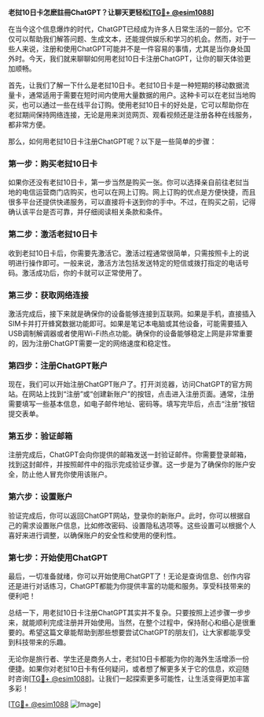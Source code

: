 **老挝10日卡怎麽註冊ChatGPT？让聊天更轻松[[TG💪+ @esim1088](https://t.me/s/esim1088)]**

在当今这个信息爆炸的时代，ChatGPT已经成为许多人日常生活的一部分。它不仅可以帮助我们解答问题、生成文本，还能提供娱乐和学习的机会。然而，对于一些人来说，注册和使用ChatGPT可能并不是一件容易的事情，尤其是当你身处国外时。今天，我们就来聊聊如何用老挝10日卡注册ChatGPT，让你的聊天体验更加顺畅。

首先，让我们了解一下什么是老挝10日卡。老挝10日卡是一种短期的移动数据流量卡，通常适用于需要在短时间内使用大量数据的用户。这种卡可以在老挝当地购买，也可以通过一些在线平台订购。使用老挝10日卡的好处是，它可以帮助你在老挝期间保持网络连接，无论是用来浏览网页、观看视频还是注册各种在线服务，都非常方便。

那么，如何用老挝10日卡注册ChatGPT呢？以下是一些简单的步骤：

### 第一步：购买老挝10日卡

如果你还没有老挝10日卡，第一步当然是购买一张。你可以选择亲自前往老挝当地的电信运营商门店购买，也可以在网上订购。网上订购的优点是方便快捷，而且很多平台还提供快递服务，可以直接将卡送到你的手中。不过，在购买之前，记得确认该平台是否可靠，并仔细阅读相关条款和条件。

### 第二步：激活老挝10日卡

收到老挝10日卡后，你需要先激活它。激活过程通常很简单，只需按照卡上的说明进行操作即可。一般来说，激活方法包括发送特定的短信或拨打指定的电话号码。激活成功后，你的卡就可以正常使用了。

### 第三步：获取网络连接

激活完成后，接下来就是确保你的设备能够连接到互联网。如果是手机，直接插入SIM卡并打开蜂窝数据功能即可。如果是笔记本电脑或其他设备，可能需要插入USB调制解调器或者使用Wi-Fi热点功能。确保你的设备能够稳定上网是非常重要的，因为注册ChatGPT需要一定的网络速度和稳定性。

### 第四步：注册ChatGPT账户

现在，我们可以开始注册ChatGPT账户了。打开浏览器，访问ChatGPT的官方网站。在网站上找到“注册”或“创建新账户”的按钮，点击进入注册页面。通常，注册需要填写一些基本信息，如电子邮件地址、密码等。填写完毕后，点击“注册”按钮提交表单。

### 第五步：验证邮箱

注册完成后，ChatGPT会向你提供的邮箱发送一封验证邮件。你需要登录邮箱，找到这封邮件，并按照邮件中的指示完成验证步骤。这一步是为了确保你的账户安全，防止他人冒充你使用该账户。

### 第六步：设置账户

验证完成后，你可以返回ChatGPT网站，登录你的新账户。此时，你可以根据自己的需求设置账户信息，比如修改密码、设置隐私选项等。这些设置可以根据个人喜好来进行调整，以确保账户的安全性和使用的便利性。

### 第七步：开始使用ChatGPT

最后，一切准备就绪，你可以开始使用ChatGPT了！无论是查询信息、创作内容还是进行对话练习，ChatGPT都能为你提供丰富的功能和服务。享受科技带来的便利吧！

总结一下，用老挝10日卡注册ChatGPT其实并不复杂。只要按照上述步骤一步步来，就能顺利完成注册并开始使用。当然，在整个过程中，保持耐心和细心是很重要的。希望这篇文章能帮助到那些想要尝试ChatGPT的朋友们，让大家都能享受到科技带来的乐趣。

无论你是旅行者、学生还是商务人士，老挝10日卡都能为你的海外生活增添一份便捷。如果你对老挝10日卡有任何疑问，或者想了解更多关于它的信息，欢迎随时咨询[[TG💪+ @esim1088](https://t.me/s/esim1088)]。让我们一起探索更多可能性，让生活变得更加丰富多彩！

[[TG💪+ @esim1088](https://t.me/s/esim1088) ![Image](https://i.postimg.cc/4NQfJmqS/Snipaste-2025-05-13-00-14-12.png)]